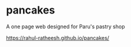 # pancakes
A one page web designed for Paru's pastry shop

https://rahul-ratheesh.github.io/pancakes/
